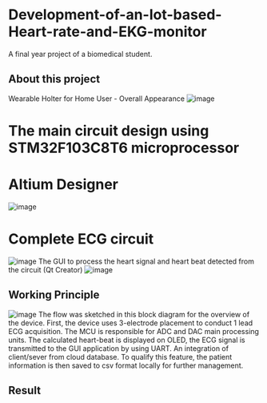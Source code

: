 # Development-of-an-Iot-based-Heart-rate-and-EKG-monitor
A final year project of a biomedical student.
## About this project
Wearable Holter for Home User - Overall Appearance
![image](https://github.com/discoverycomputer/Development-of-an-Iot-based-Heart-rate-and-EKG-monitor-/assets/140111334/40549966-2e4e-4eba-94d8-34fd179081f4)
# The main circuit design using STM32F103C8T6 microprocessor 
# Altium Designer
![image](https://github.com/discoverycomputer/Development-of-an-Iot-based-Heart-rate-and-EKG-monitor-/assets/140111334/96420b73-dd9c-477a-baae-5af555ddfd53)
# Complete ECG circuit
![image](https://github.com/discoverycomputer/Development-of-an-Iot-based-Heart-rate-and-EKG-monitor-/assets/140111334/2eeb0b42-d11f-4454-89ae-a6610ee2dfe6)
The GUI to process the heart signal and heart beat detected from the circuit (Qt Creator)
![image](https://github.com/discoverycomputer/Development-of-an-Iot-based-Heart-rate-and-EKG-monitor-/assets/140111334/8e3171ab-567c-4345-b61b-d6fcd5d19bbf)
## Working Principle 
![image](https://github.com/discoverycomputer/Development-of-an-Iot-based-Heart-rate-and-EKG-monitor-/assets/140111334/8423f796-f7d7-401f-8946-ebe6b826715e)
The flow was sketched in this block diagram for the overview of the device. First, the device uses 3-electrode placement to conduct 1 lead ECG acquisition. The MCU is responsible for ADC and DAC main processing units. The calculated heart-beat is displayed on OLED, the ECG signal is transmitted to the GUI application by using UART. An integration of client/sever from cloud database. To qualify this feature, the patient information is then saved to csv format locally for further management.
## Result

